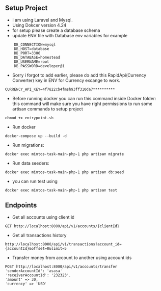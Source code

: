 ## Setup Project

- I am using Laravel and Mysql.
- Using Dokcer version 4.24
- for setup  please create a database schema
- update ENV file with Database env variables for example

```
    DB_CONNECTION=mysql
    DB_HOST=database
    DB_PORT=3306
    DB_DATABASE=homestead
    DB_USERNAME=root
    DB_PASSWORD=developer@1
```
- Sorry i forgot to add earlier, please do add this RapidApi(Currency Converter) key in ENV for Currency excange to work.

```
CURRENCY_API_KEY=4f7822cb4fmsh93ff310da7**********
```
- Before running docker you can run this command inside Docker folder:
this command will make sure you have right permissions to run some artisan commands to setup project

```
chmod +x entrypoint.sh
```

- Run docker 

```
docker-compose up --build -d
```

- Run migrations: 
```
docker exec mintos-task-main-php-1 php artisan migrate
```

- Run data seeders:
```
docker exec mintos-task-main-php-1 php artisan db:seed
```

- you can run test using 

```
docker exec mintos-task-main-php-1 php artisan test
```


## Endpoints

- Get all accounts using client id
```
GET http://localhost:8000/api/v1/accounts/{clientId}
```

- Get all transactions history

```
http://localhost:8000/api/v1/transactions?account_id={accountId}&offset=0&limit=5
```

- Transfer money from account to another using account ids

```
POST http://localhost:8000/api/v1/accounts/transfer
'senderAccountId': 'asasa'
'receiverAccountId': '232323',
'amount' => 30,
'currency' => 'USD'
```